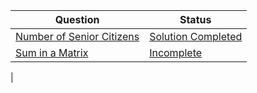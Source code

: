 |Question|Status|
|-|-|
|[Number of Senior Citizens](https://leetcode.com/contest/biweekly-contest-104/problems/number-of-senior-citizens/) | [Solution Completed](./Number%20of%20Senior%20Citizens/)
|[Sum in a Matrix](https://leetcode.com/contest/biweekly-contest-104/problems/sum-in-a-matrix/) | [Incomplete](./Sum%20in%20a%20Matrix/) |
|
